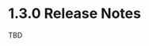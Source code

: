 [title]: # (1.3.0 Release)
[tags]: # (release notes)
[priority]: # (10998)
# 1.3.0 Release Notes

TBD